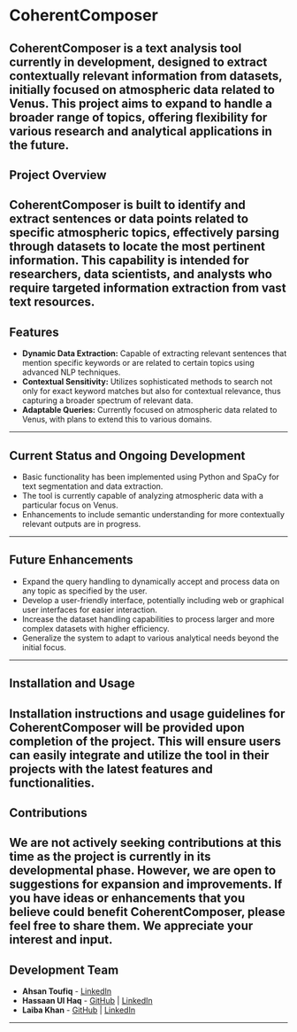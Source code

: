 # CoherentComposer
CoherentComposer is a text analysis tool currently in development, designed to extract contextually relevant information from datasets, initially focused on atmospheric data related to Venus. This project aims to expand to handle a broader range of topics, offering flexibility for various research and analytical applications in the future.
---
## Project Overview
CoherentComposer is built to identify and extract sentences or data points related to specific atmospheric topics, effectively parsing through datasets to locate the most pertinent information. This capability is intended for researchers, data scientists, and analysts who require targeted information extraction from vast text resources.
---
## Features
- **Dynamic Data Extraction:** Capable of extracting relevant sentences that mention specific keywords or are related to certain topics using advanced NLP techniques.
- **Contextual Sensitivity:** Utilizes sophisticated methods to search not only for exact keyword matches but also for contextual relevance, thus capturing a broader spectrum of relevant data.
- **Adaptable Queries:** Currently focused on atmospheric data related to Venus, with plans to extend this to various domains.
---
## Current Status and Ongoing Development
- Basic functionality has been implemented using Python and SpaCy for text segmentation and data extraction.
- The tool is currently capable of analyzing atmospheric data with a particular focus on Venus.
- Enhancements to include semantic understanding for more contextually relevant outputs are in progress.
---
## Future Enhancements
- Expand the query handling to dynamically accept and process data on any topic as specified by the user.
- Develop a user-friendly interface, potentially including web or graphical user interfaces for easier interaction.
- Increase the dataset handling capabilities to process larger and more complex datasets with higher efficiency.
- Generalize the system to adapt to various analytical needs beyond the initial focus.
---
## Installation and Usage
Installation instructions and usage guidelines for CoherentComposer will be provided upon completion of the project. This will ensure users can easily integrate and utilize the tool in their projects with the latest features and functionalities.
---
## Contributions
We are not actively seeking contributions at this time as the project is currently in its developmental phase. However, we are open to suggestions for expansion and improvements. If you have ideas or enhancements that you believe could benefit CoherentComposer, please feel free to share them. We appreciate your interest and input.
---
## Development Team

- **Ahsan Toufiq** - [LinkedIn](https://www.linkedin.com/in/muhammad-ahsan-739ba6248?lipi=urn%3Ali%3Apage%3Ad_flagship3_profile_view_base_contact_details%3BBd8CBGnlRt%2B54Fl48D6J2A%3D%3D)
- **Hassaan Ul Haq** - [GitHub](https://github.com/SyedHassanUlHaq) | [LinkedIn](https://www.linkedin.com/in/syed-hassan-ul-haq-851446247/)
- **Laiba Khan** - [GitHub](https://github.com/LaibaKhan1) | [LinkedIn](https://www.linkedin.com/in/laiba-khan-34833522b/)
---